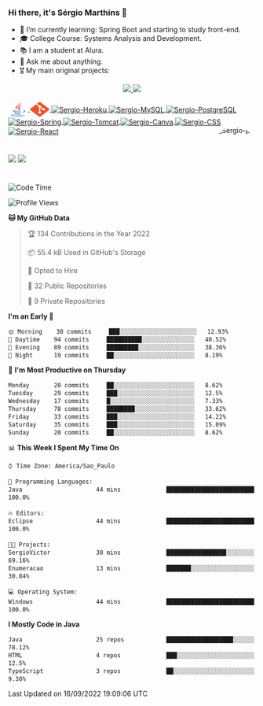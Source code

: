 ### Hi there, it's Sérgio Marthins 👋


- 🌱 I’m currently learning: Spring Boot and starting to study front-end.
- 🎓 College Course: Systems Analysis and Development.
- 📚  I am a student at Alura.
- 💬 Ask me about anything.
- 🎖 My main original projects: 

<div align="center">
  <a href="https://github.com/Almadavic">
  <img height="180em" src="https://github-readme-stats.vercel.app/api?username=Marthiins&show_icons=true&theme=dracula&include_all_commits=true&count_private=true"/>
  <img height="180em" src="https://github-readme-stats.vercel.app/api/top-langs/?username=Marthiins&layout=compact&langs_count=7&theme=dracula"/>
</div>
<div style="display: inline_block"><br>
  <img align="center" alt="Sergio-Java" height="30" width="40" src="https://raw.githubusercontent.com/devicons/devicon/master/icons/java/java-original.svg">
  <img align="center" alt="Sergio-Git" height="30" width="40" src="https://raw.githubusercontent.com/devicons/devicon/master/icons/git/git-original.svg">
  <img align="center" alt="Sergio-Heroku" height="30" width="40" src="https://cdn.jsdelivr.net/gh/devicons/devicon/icons/heroku/heroku-plain-wordmark.svg" />             
  <img align="center" alt="Sergio-MySQL" height="30" width="40" src="https://cdn.jsdelivr.net/gh/devicons/devicon/icons/mysql/mysql-original-wordmark.svg" />
  <img align="center" alt="Sergio-PostgreSQL" height="30" width="40" src="https://cdn.jsdelivr.net/gh/devicons/devicon/icons/postgresql/postgresql-plain-wordmark.svg" />
  <img align="center" alt="Sergio-Spring" height="30" width="40" src="https://cdn.jsdelivr.net/gh/devicons/devicon/icons/spring/spring-original-wordmark.svg" />
  <img align="center" alt="Sergio-Tomcat" height="30" width="40" src="https://cdn.jsdelivr.net/gh/devicons/devicon/icons/tomcat/tomcat-original-wordmark.svg" />
  <img align="center" alt="Sergio-Canva" height="30" width="40" src="https://cdn.jsdelivr.net/gh/devicons/devicon/icons/canva/canva-original.svg" />
  <img align="center" alt="Sergio-CSS" height="30" width="40" src="https://cdn.jsdelivr.net/gh/devicons/devicon/icons/css3/css3-original.svg" />
  <img align="center" alt="Sergio-React" height="30" width="40" src="https://cdn.jsdelivr.net/gh/devicons/devicon/icons/react/react-original.svg" />        
  <img align="right" alt="Sergio-pic" height="150" style="border-radius:50px;" src="https://user-images.githubusercontent.com/47826754/188357708-748fc4f4-5846-47a3-9063-ce04eeefcb8f.png">
</div>

#

<div> 
 <a href = "mailto:sergio.marthiins@gmail.com"><img src="https://img.shields.io/badge/-Gmail-%23333?style=for-the-badge&logo=gmail&logoColor=white" target="_blank"></a>
  <a href="https://www.linkedin.com/in/.........../" target="_blank"><img src="https://img.shields.io/badge/-LinkedIn-%230077B5?style=for-the-badge&logo=linkedin&logoColor=white" target="_blank"></a> 
</div>

#

<!--START_SECTION:waka-->
![Code Time](http://img.shields.io/badge/Code%20Time-58%20mins-blue)

![Profile Views](http://img.shields.io/badge/Profile%20Views-125-blue)

**🐱 My GitHub Data** 

> 🏆 134 Contributions in the Year 2022
 > 
> 📦 55.4 kB Used in GitHub's Storage 
 > 
> 💼 Opted to Hire
 > 
> 📜 32 Public Repositories 
 > 
> 🔑 9 Private Repositories  
 > 
**I'm an Early 🐤** 

```text
🌞 Morning    30 commits     ███░░░░░░░░░░░░░░░░░░░░░░   12.93% 
🌇 Daytime    94 commits     ██████████░░░░░░░░░░░░░░░   40.52% 
🌃 Evening    89 commits     █████████░░░░░░░░░░░░░░░░   38.36% 
🌙 Night      19 commits     ██░░░░░░░░░░░░░░░░░░░░░░░   8.19%

```
📅 **I'm Most Productive on Thursday** 

```text
Monday       20 commits     ██░░░░░░░░░░░░░░░░░░░░░░░   8.62% 
Tuesday      29 commits     ███░░░░░░░░░░░░░░░░░░░░░░   12.5% 
Wednesday    17 commits     █░░░░░░░░░░░░░░░░░░░░░░░░   7.33% 
Thursday     78 commits     ████████░░░░░░░░░░░░░░░░░   33.62% 
Friday       33 commits     ███░░░░░░░░░░░░░░░░░░░░░░   14.22% 
Saturday     35 commits     ███░░░░░░░░░░░░░░░░░░░░░░   15.09% 
Sunday       20 commits     ██░░░░░░░░░░░░░░░░░░░░░░░   8.62%

```


📊 **This Week I Spent My Time On** 

```text
⌚︎ Time Zone: America/Sao_Paulo

💬 Programming Languages: 
Java                     44 mins             █████████████████████████   100.0%

🔥 Editors: 
Eclipse                  44 mins             █████████████████████████   100.0%

🐱‍💻 Projects: 
SergioVictor             30 mins             █████████████████░░░░░░░░   69.16% 
Enumeracao               13 mins             ███████░░░░░░░░░░░░░░░░░░   30.84%

💻 Operating System: 
Windows                  44 mins             █████████████████████████   100.0%

```

**I Mostly Code in Java** 

```text
Java                     25 repos            ███████████████████░░░░░░   78.12% 
HTML                     4 repos             ███░░░░░░░░░░░░░░░░░░░░░░   12.5% 
TypeScript               3 repos             ██░░░░░░░░░░░░░░░░░░░░░░░   9.38%

```



 Last Updated on 16/09/2022 19:09:06 UTC
<!--END_SECTION:waka-->

